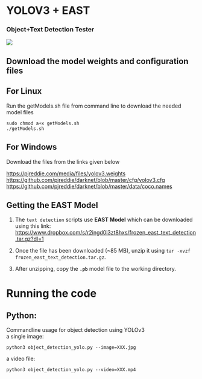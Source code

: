 # YOLOV3 + EAST 
### Object+Text Detection Tester
![](https://github.com/cca2016/TestingYoloV3/blob/master/jeep_yolo_EAST_py.jpg)

## **Download the model weights and configuration files**
##  For Linux
Run the getModels.sh file from command line to download the needed model files

	sudo chmod a+x getModels.sh
	./getModels.sh

##  For Windows
Download the files from the links given below

https://pjreddie.com/media/files/yolov3.weights  
https://github.com/pjreddie/darknet/blob/master/cfg/yolov3.cfg  
https://github.com/pjreddie/darknet/blob/master/data/coco.names  


## Getting the EAST Model

1. The `text detection` scripts use **EAST Model** which can be downloaded using this link: https://www.dropbox.com/s/r2ingd0l3zt8hxs/frozen_east_text_detection.tar.gz?dl=1

2. Once the file has been downloaded (~85 MB), unzip it using `tar -xvzf frozen_east_text_detection.tar.gz`.

3. After unzipping, copy the **`.pb`** model file to the working directory.

# **Running the code**

## Python:
Commandline usage for object detection using YOLOv3  
a single image: 
>> 
```
python3 object_detection_yolo.py --image=XXX.jpg 
``` 

a video file: 
>> 
```
python3 object_detection_yolo.py --video=XXX.mp4  
```